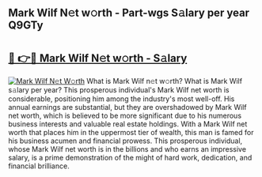 ## Mark Wilf N𝚎t w𝚘rth - Part-wgs S𝚊lary per year Q9GTy

# <h2><a href="http://gc2cpl.nevu.top/?p=Mark+Wilf">🔗 👉🔴 Mark Wilf N𝚎t w𝚘rth - S𝚊lary</a></h2>

[![Mark Wilf N𝚎t W𝚘rth](https://i.imgur.com/Oavwk0R.jpeg)](http://gc2cpl.nevu.top/?p=Mark+Wilf)
What is Mark Wilf n𝚎t w𝚘rth? What is Mark Wilf s𝚊lary per year?
This prosperous individual's Mark Wilf net worth is considerable, positioning him among the industry's most well-off. His annual earnings are substantial, but they are overshadowed by Mark Wilf net worth, which is believed to be more significant due to his numerous business interests and valuable real estate holdings. With a Mark Wilf net worth that places him in the uppermost tier of wealth, this man is famed for his business acumen and financial prowess. This prosperous individual, whose Mark Wilf net worth is in the billions and who earns an impressive salary, is a prime demonstration of the might of hard work, dedication, and financial brilliance.
